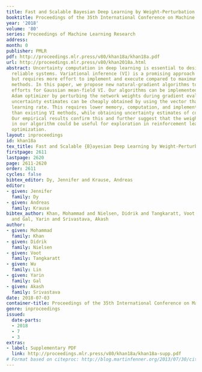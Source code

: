 ```yaml
---
title: Fast and Scalable Bayesian Deep Learning by Weight-Perturbation in Adam
booktitle: Proceedings of the 35th International Conference on Machine Learning
year: '2018'
volume: '80'
series: Proceedings of Machine Learning Research
address: 
month: 0
publisher: PMLR
pdf: http://proceedings.mlr.press/v80/khan18a/khan18a.pdf
url: http://proceedings.mlr.press/v80/khan2018a.html
abstract: Uncertainty computation in deep learning is essential to design robust and
  reliable systems. Variational inference (VI) is a promising approach for such computation,
  but requires more effort to implement and execute compared to maximum-likelihood
  methods. In this paper, we propose new natural-gradient algorithms to reduce such
  efforts for Gaussian mean-field VI. Our algorithms can be implemented within the
  Adam optimizer by perturbing the network weights during gradient evaluations, and
  uncertainty estimates can be cheaply obtained by using the vector that adapts the
  learning rate. This requires lower memory, computation, and implementation effort
  than existing VI methods, while obtaining uncertainty estimates of comparable quality.
  Our empirical results confirm this and further suggest that the weight-perturbation
  in our algorithm could be useful for exploration in reinforcement learning and stochastic
  optimization.
layout: inproceedings
id: khan18a
tex_title: Fast and Scalable {B}ayesian Deep Learning by Weight-Perturbation in {A}dam
firstpage: 2611
lastpage: 2620
page: 2611-2620
order: 2611
cycles: false
bibtex_editor: Dy, Jennifer and Krause, Andreas
editor:
- given: Jennifer
  family: Dy
- given: Andreas
  family: Krause
bibtex_author: Khan, Mohammad and Nielsen, Didrik and Tangkaratt, Voot and Lin, Wu
  and Gal, Yarin and Srivastava, Akash
author:
- given: Mohammad
  family: Khan
- given: Didrik
  family: Nielsen
- given: Voot
  family: Tangkaratt
- given: Wu
  family: Lin
- given: Yarin
  family: Gal
- given: Akash
  family: Srivastava
date: 2018-07-03
container-title: Proceedings of the 35th International Conference on Machine Learning
genre: inproceedings
issued:
  date-parts:
  - 2018
  - 7
  - 3
extras:
- label: Supplementary PDF
  link: http://proceedings.mlr.press/v80/khan18a/khan18a-supp.pdf
# Format based on citeproc: http://blog.martinfenner.org/2013/07/30/citeproc-yaml-for-bibliographies/
---
```

